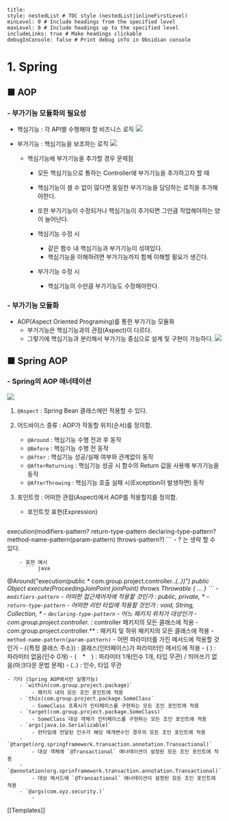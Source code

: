 ```table-of-contents
title: 
style: nestedList # TOC style (nestedList|inlineFirstLevel)
minLevel: 0 # Include headings from the specified level
maxLevel: 0 # Include headings up to the specified level
includeLinks: true # Make headings clickable
debugInConsole: false # Print debug info in Obsidian console
```

# 1. Spring
## ■ AOP

### - 부가기능 모듈화의 필요성
- 핵심기능 : 각 API별 수행해야 할 비즈니스 로직
  ![](https://i.imgur.com/KF2Kbpu.png)

- 부가기능 : 핵심기능을 보조하는 로직
  ![](https://i.imgur.com/E4A0lWR.png)
  
  - 핵심기능에 부가기능을 추가할 경우 문제점
    - 모든 핵심기능으로 통하는 Controller에 부가기능을 추가하고자 할 때
    - 핵심기능이 셀 수 없이 많다면 동일한 부가기능을 담당하는 로직을 추가해야한다.
    - 또한 부가기능이 수정되거나 핵심기능이 추가되면 그만큼 작업해야하는 양이 늘어난다.
      
    - 핵심기능 수정 시 
		- 같은 함수 내 핵심기능과 부가기능이 섞여있다.
	    - 핵심기능을 이해하려면 부가기능까지 함께 이해할 필요가 생긴다.
	      
	- 부가기능 수정 시
		- 핵심기능의 수만큼 부가기능도 수정해야한다.

### - 부가기능 모듈화
- AOP(Aspect Oriented Programing)를 통한 부가기능 모듈화
	- 부가기능은 핵심기능과의 관점(Aspect)이 다르다.
	- 그렇기에 핵심기능과 분리해서 부가기능 중심으로 설계 및 구현이 가능하다.
	  ![](https://i.imgur.com/dTaeU8v.png)

## ■ Spring AOP
### - Spring의 AOP 애너테이션
![](https://i.imgur.com/D3z4Oo7.png)

1. `@Aspect` : Spring Bean 클래스에만 적용할 수 있다.
   
2. 어드바이스 종류 : AOP가 작동할 위치(순서)를 정의함.
	- `@Around` : 핵심기능 수행 전과 후 동작
	- `@Before` : 핵심기능 수행 전 동작
	- `@After` : 핵심기능 성공/실패 여부와 관계없이 동작
	- `@AfterReturning` : 핵심기능 성공 시 함수의 Return 값을 사용해 부가기능을 동작
	- `@AfterThrowing` : 핵심기능 호출 실패 시(Exception이 발생하면) 동작
	  
3. 포인트컷 : 어떠한 관점(Aspect)에서 AOP를 적용할지를 정의함.
	- 포인트컷 표현(Expression)
	  ``` java
execution(modifiers-pattern? return-type-pattern declaring-type-pattern? method-name-pattern(param-pattern) throws-pattern?)
		```
		- ? 는 생략 할 수 있다.
		  
		- 표현 예시
		  ``` java
@Around("execution(public * com.group.project.controller..*(..))")
public Object execute(ProceedingJoinPoint joinPoint) throws Throwable { ... }
			```
		- `modifiers-pattern`
			- 어떠한 접근제어자에 적용할 것인가 : public, private, *
		- `return-type-pattern`
			- 어떠한 리턴 타입에 적용할 것인가 : void, String, Collection, *
		- `declaring-type-pattern`
			- 어느 패키지 위치가 대상인가
			- com.group.project.controller.* : controller 패키지의 모든 클래스에 적용
			- com.group.project.controller.** : 패키지 및 하위 패키지의 모든 클래스에 적용
		- `method-name-pattern(param-pattern)`
			- 어떤 파라미터를 가진 메서드에 적용할 것인가
			- ({특정 클래스 주소}) : 클래스(인터페이스)가 파라미터인 메서드에 적용
			- ( ) : 파라미터 없음(인수 0개)
			- (　*　) : 파라미터 1개(인수 1개, 타입 무관) / 띄어쓰기 없음(마크다운 문법 문제)
			- (..) : 인수, 타입 무관
		  
	- 기타 (Spring AOP에서만 실행가능)
		- `within(com.group.project.package)`
			- 패키지 내의 모든 조인 포인트에 적용
		- `this(com.group.project.package.SomeClass`
			- SomeClass 프록시가 인터페이스를 구현하는 모든 조인 포인트에 적용
		- `target(com.group.project.package.SomeClass)`
			- SomeClass 대상 객체가 인터페이스를 구현하는 모든 조인 포인트에 적용
		- `args(java.io.Serializable)`
			- 런타임에 전달된 인수가 해당 매개변수인 경우의 모든 조인 포인트에 적용
		- `@target(org.springframework.transaction.annotation.Transactional)`
			- 대상 객체에 `@Transactional` 애너테이션이 설정된 모든 조인 포인트에 적용
		- `@annotation(org.sprinframework.transaction.annotation.Transactional)`
			- 대상 메서드에 `@Transactional` 애너테이션이 설정된 모든 조인 포인트에 적용
		- `@args(com.xyz.security.)`
			- 




[[Templates]]
